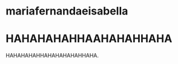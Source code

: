 # mariafernandaeisabella
<html>
<head>
<title>MariaFernanda e Isabella</title>
</head>
<body>

<h1>HAHAHAHAHHAAHAHAHHAHA</h1>
<p>HAHAHAHAHHAHAHAHAHAHHAHA.</p>

</body>
</html>
